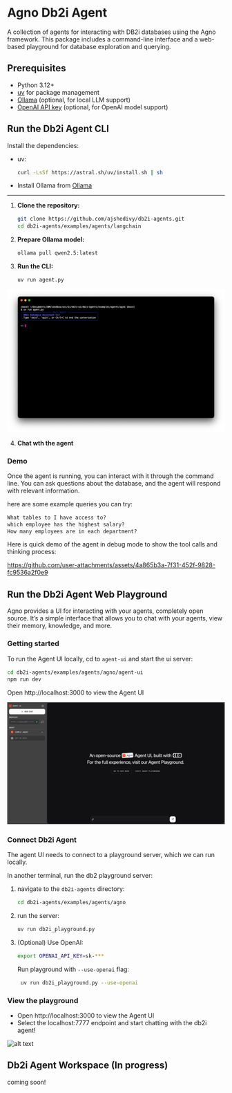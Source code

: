 # Agno Db2i Agent

A collection of agents for interacting with DB2i databases using the Agno framework. This package includes a command-line interface and a web-based playground for database exploration and querying.

## Prerequisites

- Python 3.12+
- [uv](https://github.com/astral-sh/uv) for package management
- [Ollama](https://ollama.ai/) (optional, for local LLM support)
- [OpenAI API key](https://platform.openai.com/api-keys) (optional, for OpenAI model support)

## Run the Db2i Agent CLI

Install the dependencies:

- uv:  
    ```bash
    curl -LsSf https://astral.sh/uv/install.sh | sh
    ```

- Install Ollama from [Ollama](https://ollama.com/)
---

1. **Clone the repository:**
   ```bash
   git clone https://github.com/ajshedivy/db2i-agents.git
   cd db2i-agents/examples/agents/langchain
   ```
2. **Prepare Ollama model:**
    ```bash
    ollama pull qwen2.5:latest
    ```
3. **Run the CLI:**
    ```bash
    uv run agent.py
    ```
![alt text](images/image.png)

4. **Chat wth the agent**


### Demo
Once the agent is running, you can interact with it through the command line. You can ask questions about the database, and the agent will respond with relevant information.

here are some example queries you can try:
```text
What tables to I have access to?
which employee has the highest salary?
How many employees are in each department?
```

Here is quick demo of the agent in debug mode to show the tool calls and thinking process:


https://github.com/user-attachments/assets/4a865b3a-7f31-452f-9828-fc9536a2f0e9

## Run the Db2i Agent Web Playground

Agno provides a UI for interacting with your agents, completely open source. It’s a simple interface that allows you to chat with your agents, view their memory, knowledge, and more.

### Getting started

To run the Agent UI locally, cd to `agent-ui` and start the ui server:
```bash
cd db2i-agents/examples/agents/agno/agent-ui
npm run dev
```

Open http://localhost:3000 to view the Agent UI

![alt text](images/agent-ui-homepage.png)

### Connect Db2i Agent

The agent UI needs to connect to a playground server, which we can run locally. 

In another terminal, run the db2 playground server:

1. navigate to the `db2i-agents` directory:
   ```bash
   cd db2i-agents/examples/agents/agno
   ```
2. run the server:
   ```bash
   uv run db2i_playground.py
   ```
3. (Optional) Use OpenAI:
   ```bash
   export OPENAI_API_KEY=sk-***
   ```
   Run playground with `--use-openai` flag:
   ```bash
    uv run db2i_playground.py --use-openai
    ```

### View the playground

- Open http://localhost:3000 to view the Agent UI
- Select the localhost:7777 endpoint and start chatting with the db2i agent!
  
![alt text](images/image2.png)


## Db2i Agent Workspace (In progress)

coming soon!





